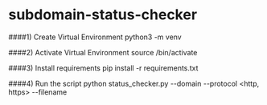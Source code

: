 # subdomain-status-checker


####1) Create Virtual Environment
    python3 -m venv <virtual environment name>

####2) Activate Virtual Environment
    source <virtual environment name>/bin/activate

####3) Install requirements
    pip install -r requirements.txt

####4) Run the script
    python status_checker.py --domain <domain> --protocol <http, https> --filename <text file>